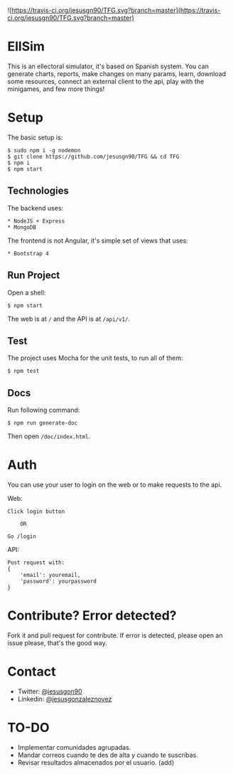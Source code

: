 ![https://travis-ci.org/jesusgn90/TFG.svg?branch=master](https://travis-ci.org/jesusgn90/TFG.svg?branch=master)

# EllSim 

This is an ellectoral simulator, it's based on Spanish system. You can generate charts, reports, make changes on many params, learn, download some resources, connect an external client to the api, play with the minigames, and few more things!

# Setup

The basic setup is:

    $ sudo npm i -g nodemon
    $ git clone https://github.com/jesusgn90/TFG && cd TFG
    $ npm i
    $ npm start
    
## Technologies

The backend uses:

    * NodeJS + Express
    * MongoDB

The frontend is not Angular, it's simple set of views that uses:

    * Bootstrap 4

## Run Project

Open a shell:

    $ npm start

The web is at `/` and the API is at `/api/v1/`.

## Test

The project uses Mocha for the unit tests, to run all of them:

    $ npm test


## Docs

Run following command: 

    $ npm run generate-doc    

Then open `/doc/index.html`.
        
 
# Auth   
   
You can use your user to login on the web or to make requests to the api. 

Web:

    Click login button
    
        OR
    
    Go /login

API:

    Post request with:
    {
        'email': youremail,
        'password': yourpassword
    }

# Contribute? Error detected? 

Fork it and pull request for contribute. If error is detected, please open an issue please, that's the good way.

# Contact

* Twitter: [@jesusgon90](https://twitter.com/jesusgon90)
* Linkedin: [@jesusgonzaleznovez](https://www.linkedin.com/in/jesusgonzaleznovez)

# TO-DO

- Implementar comunidades agrupadas.
- Mandar correos cuando te des de alta y cuando te suscribas.
- Revisar resultados almacenados por el usuario. (add)
